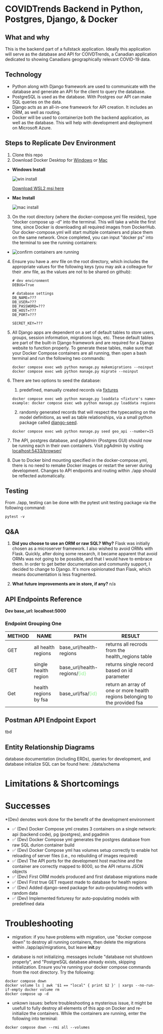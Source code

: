 # **COVIDTrends Backend in Python, Postgres, Django, & Docker**

## **What and why**

This is the backend part of a fullstack application. Ideally this application will serve as the database and API for COIVDTrends, a Canadian application dedicated to showing Canadians geographically relevant COVID-19 data.

## **Technology**

- Python along with Django framework are used to communicate with the database and generate an API for the client to query the database.
- PostgreSQL is used as the database. With Postgres our API can make SQL queries on the data.
- Django acts as an all-in-one framework for API creation. It includes an ORM, as well as routing.
- Docker will be used to containerize both the backend application, as well as the database. This will help with development and deployment on Microsoft Azure.

## **Steps to Replicate Dev Environment**

1. Clone this repo
2. Download Docker Desktop for [Windows](https://hub.docker.com/editions/community/docker-ce-desktop-windows/) or [Mac](https://docs.docker.com/docker-for-mac/install/)

- **Windows Install**

  ![win install](images/windows-docker-install.png)

  [Download WSL2 msi here](https://wslstorestorage.blob.core.windows.net/wslblob/wsl_update_x64.msi)

- **Mac Install**

  ![mac install](images/mac-docker-install.png)

3. On the root directory (where the docker-compose.yml file resides), type "docker compose up -d" into the terminal. This will take a while the first time, since Docker is downloading all required images from DockerHub. Our docker-compose.yml will start multiple containers and place them on the same network. Once completed, you can input "docker ps" into the terminal to see the running containers:

- ![confirm containers are running](images/docker-ps-example.png)

4. Ensure you have a .env file on the root directory, which includes the appropriate values for the following keys (you may ask a colleague for their .env file, as the values are not to be shared on github):

   ```
   # dev environment
   DEBUG=True

   # database settings
   DB_NAME=???
   DB_USER=???
   DB_PASSWORD=???
   DB_HOST=???
   DB_PORT=???

   SECRET_KEY=???

   ```

5. All Django apps are dependent on a set of default tables to store users, groups, session information, migrations logs, etc. These default tables are part of the built-in Django framework and are required for a Django website to function properly. To generate these tables, make sure that your Docker Compose containers are all running, then open a bash terminal and run the following two commands:

   ```
   docker compose exec web python manage.py makemigrations --noinput
   docker compose exec web python manage.py migrate --noinput
   ```

6. There are two options to seed the database:

   1. predefined, manually created records via [fixtures](https://docs.djangoproject.com/en/4.0/howto/initial-data/)

   ```
   docker compose exec web python manage.py loaddata <fixture's name>
   example: docker compose exec web python manage.py loaddata regions
   ```

   2. randomly generated records that will respect the typecasting on the model definitions, as well as table relationships, via a small python package called [django-seed](https://github.com/Brobin/django-seed).

   ```
   docker compose exec web python manage.py seed geo_api --number=15
   ```

7. The API, postgres database, and pgAdmin (Postgres GUI) should now be running each in their own containers. Visit pgAdmin by visiting [localhost:5433/browser/](http://localhost:5433/browser/)

8. Due to Docker bind mounting specified in the docker-compose.yml, there is no need to remake Docker images or restart the server during development. Changes to API endpoints and routing within ./app should be reflected automatically.

## **Testing**

From ./app, testing can be done with the pytest unit testing package via the following command:

```
pytest -v
```

## **Q&A**

1. **Did you choose to use an ORM or raw SQL? Why?**
   Flask was initially chosen as a microserver framework. I also wished to avoid ORMs with Flask. Quickly, after doing some research, it became apparent that avoid ORMs was not going to be possible, and that I would have to embrace them. In order to get better documentation and community support, I decided to change to Django. It's more opinionated than Flask, which means documentation is less fragmented.

2. **What future improvements are in store, if any?**
   n/a

## **API Endpoints Reference**

**Dev base_url: localhost:5000**

### **Endpoint Grouping One**

| METHOD | NAME                  | PATH                                                              | RESULT                                                                      |
| ------ | --------------------- | ----------------------------------------------------------------- | --------------------------------------------------------------------------- |
| GET    | all health regions    | base_url/health-regions                                           | returns all recrods from the health_regions table                           |
| GET    | single health region  | base_url/health-regions/<span style="color:lightgreen">{id}<span> | returns single record based on id parameter                                 |
| Get    | health regions by fsa | base_url/fsa/<span style="color:lightgreen">{id}<span>            | return an array of one or more health regions belonging to the provided fsa |

<!-- Example of a valid get request:

```
{
  "email":"a@g.com",
  "password":"@my_secret_password_123",
  "phone_number":"9991234563",
  "birthday":"1999-06-06"
}
```

### **Endpoint Grouping Two**

| METHOD | NAME                    | PATH                                                          | RESULT                                           |
| ------ | ----------------------- | ------------------------------------------------------------- | ------------------------------------------------ |
| GET    | get all companions      | base_url/companions                                           | returns all recrods from the companion table     |
| GET    | get single companion    | base_url/companions/<span style="color:lightgreen">{id}<span> | returns single record based on id parameter      |
| POST   | create single companion | base_url/companions                                           | creates a new record based on valid JSON request |
| DELETE | delete single companion | base_url/companions/<span style="color:lightgreen">{id}<span> | deletes a record based on id parameter           |

Example of a valid post request:

```
{
	"name":"Sabrina",
        "sex":"female",
	"user_id": 4,
	"sexual_orientation_id": 1,
	"city_id": 1
}
```

### **Endpoint Grouping Three**

| METHOD | NAME                 | PATH                                                      | RESULT                                           |
| ------ | -------------------- | --------------------------------------------------------- | ------------------------------------------------ |
| GET    | get all patrons      | base_url/patron                                           | returns all recrods from the patron table        |
| GET    | get single patron    | base_url/patron/<span style="color:lightgreen">{id}<span> | returns single record based on id parameter      |
| POST   | create single patron | base_url/patron                                           | creates a new record based on valid JSON request |
| DELETE | delete single patron | base_url/patron/<span style="color:lightgreen">{id}<span> | deletes a record based on id parameter           |

-->

## **Postman API Endpoint Export**

tbd

## **Entity Relationship Diagrams**

database documentation (including ERDs), queries for development, and database initialize SQL can be found here: ./data/schema

# **Limitations & Shortcomings**

# **Successes**

\*(Dev) denotes work done for the benefit of the development environment

- ✅ (Dev) Docker Compose yml creates 3 containers on a single network: api (backend code), pg (postgres), and pgadmin
- ✅ (Dev) Docker Compose yml generates the postgres database from raw SQL durion container build
- ✅ (Dev) Docker Compose yml has volumes setup correctly to enable hot reloading of server files (i.e., no rebuilding of images required)
- ✅ (Dev) The API ports for the development host machine and the container are correctly mapped to 8000, so the API returns JSON objects
- ✅ (Dev) First ORM models produced and first database migrations made
- ✅ (Dev) First true GET request made to database for health regions
- ✅ (Dev) Added django-seed package for auto-populating models with random data
- ✅ (Dev) Implemented fixturesy for auto-populating models with predefined data

# **Troubleshooting**

- migration: if you have problems with migration, use "docker compose down" to destroy all running containers, then delete the migrations within ./app/api/migrations, but leave **init**.py

- database is not initializing. messages include "database not shutdown properly", and "PostgreSQL database already exists, skipping initialization. Ensure you're running your docker compose commands from the root directory. Try the following:

```
docker compose down
docker volume ls | awk '$1 == "local" { print $2 }' | xargs --no-run-if-empty docker volume rm
docker compose up -d
```

- unkown issues: before troubleshooting a mysterious issue, it might be usefull to fully destroy all elements of this app on Docker and re-initialize the containers. While the containers are running, enter the following into terminal:

```
docker compose down --rmi all --volumes
```
